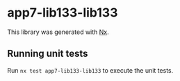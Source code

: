 # app7-lib133-lib133

This library was generated with [Nx](https://nx.dev).

## Running unit tests

Run `nx test app7-lib133-lib133` to execute the unit tests.
